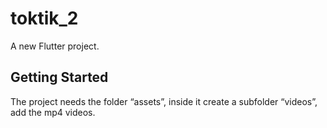 # toktik_2

A new Flutter project.

## Getting Started

The project needs the folder “assets”, inside it create a subfolder “videos”, add the mp4 videos. 
